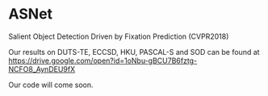 # ASNet
Salient Object Detection Driven by Fixation Prediction (CVPR2018)


Our results on DUTS-TE, ECCSD, HKU, PASCAL-S and SOD can be found at https://drive.google.com/open?id=1oNbu-gBCU7B6fztg-NCFO8_AynDEU9fX

Our code will come soon.
